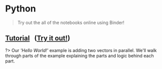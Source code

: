 # Python

> Try out the all of the notebooks online using Binder!

## [Tutorial](https://nbviewer.jupyter.org/github/libocca/occa.py/blob/master/notebooks/Tutorial.ipynb) &nbsp; ([Try it out!](https://mybinder.org/v2/gh/libocca/occa.py/0.3.8?filepath=notebooks%2FTutorial.ipynb))

?> Our _'Hello World!'_ example is adding two vectors in parallel.
   We'll walk through parts of the example explaining the parts and logic behind each part.
